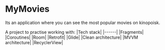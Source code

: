 ﻿# MyMovies

Its an application where you can see the most popular movies on kinopoisk.
 
A project to practise working with:
|Tech stack|
|------|
|Fragments|
|Coroutines|
|Room|
|Retrofit|
|Glide|
|Clean architecture|
|MVVM architecture|
|RecyclerView|
